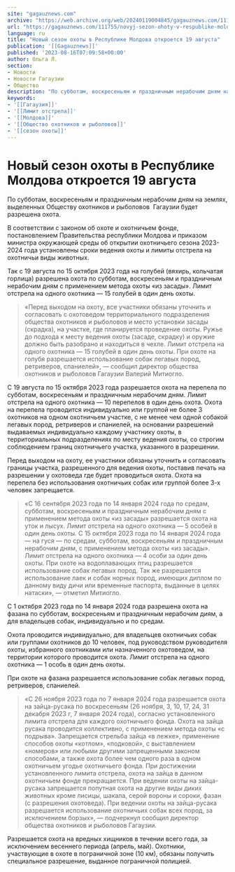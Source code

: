 ```yaml
---
site: "gagauznews.com"
archive: "https://web.archive.org/web/20240119004845/gagauznews.com/111755/novyj-sezon-ohoty-v-respublike-moldova-otkroetsya-19-avgusta.html"
url: "https://gagauznews.com/111755/novyj-sezon-ohoty-v-respublike-moldova-otkroetsya-19-avgusta.html"
language: ru
title: "Новый сезон охоты в Республике Молдова откроется 19 августа"
publication: '[[Gagauznews]]'
published: '2023-08-16T07:09:58+00:00'
author: Ольга Л.
section:
- Новости
- Новости Гагаузии
- Общество
description: "По субботам, воскресеньям и праздничным нерабочим дням на землях, выделенных Обществу охотников и рыболовов Гагаузии будет разрешена охота. В соответствии с законом об охоте и охотничьем фонде, постановлением Правительства республики Молдова и приказом министра окружающей среды об открытии охотничьего сезона 2023-2024 года установлены сроки ведения охоты и лимиты отстрела на охотничьи виды животных. Так с 19 августа по 15 октября 2023 года на голубей (вяхирь, кольчатая горлица) разрешена охота по субботам, воскресеньям и праздничным нерабочим дням с применением метода охоты «из засады». Лимит отстрела на одного охотника — 15 голубей в один день охоты. «Перед выходом на охоту, все участники […]"
keywords:
- '[[Гагаузия]]'
- '[[Лимит отстрела]]'
- '[[Молдова]]'
- '[[Общество охотников и рыболовов]]'
- '[[сезон охоты]]'
---
```


# Новый сезон охоты в Республике Молдова откроется 19 августа

По субботам, воскресеньям и праздничным нерабочим дням на землях, выделенных Обществу охотников и рыболовов  Гагаузии будет разрешена охота.

В соответствии с законом об охоте и охотничьем фонде, постановлением Правительства республики Молдова и приказом министра окружающей среды об открытии охотничьего сезона 2023-2024 года установлены сроки ведения охоты и лимиты отстрела на охотничьи виды животных.

Так с 19 августа по 15 октября 2023 года на голубей (вяхирь, кольчатая горлица) разрешена охота по субботам, воскресеньям и праздничным нерабочим дням с применением метода охоты «из засады». Лимит отстрела на одного охотника — 15 голубей в один день охоты.

> «Перед выходом на охоту, все участники обязаны уточнить и согласовать с охотоведом территориального подразделения общества охотников и рыболовов и место установки засады (скрадка), на участке, где планируется проведение охоты. Ружье до подхода к месту ведения охоты (засаде, скрадку) и оружие должно быть разобрано и находиться в чехле. Лимит отстрела на одного охотника — 15 голубей в один день охоты. При охоте на голубя разрешается использование собак легавых пород, ретриверов, спаниелей», — сообщил директор общества охотников и рыболовов Гагаузии Валерий Митиогло.

С 19 августа по 15 октября 2023 года разрешается охота на перепела по субботам, воскресеньям и праздничным нерабочим дням. Лимит отстрела на одного охотника — 10 перепелов в один день охота. Охота на перепела проводится индивидуально или группой не более 3 охотников на одном охотничьем участке, с не менее чем одной собакой легавых пород, ретриверов и спаниелей, на основании разрешений выдаваемых индивидуально каждому участнику охоты, в территориальных подразделениях по месту ведения охоты, со строгим соблюдением границ охотничьего участка, указанного в разрешении.

Перед выходом на охоту, ее участники обязаны уточнить и согласовать границы участка, разрешенного для ведения охоты, поставив печать на разрешении у охотоведа где будет проводиться охота. Охота на перепела без использования охотничьих собак или группой более 3-х человек запрещается.

> «С 16 сентября 2023 года по 14 января 2024 года по средам, субботам, воскресеньям и праздничным нерабочим дням с применением метода охоты «из засады» разрешается охота на уток и лысух. Лимит отстрела на одного охотника — 5 особей в один день охоты. С 15 октября 2023 года по 14 января 2024 года — на гуся — по средам, субботам, воскресеньям и праздничным нерабочим дням, с применением метода охоты «из засады». Лимит отстрела на одного охотника — 4 особи за один день охоты. При охоте на водоплавающих птиц разрешается использование собак легавых пород. Так же разрешается использование лаек и собак норных пород, имеющих диплом по данному виду дичи или временные паспорта, выданные в целях натаски», — отметил Митиогло.

С 1 октября 2023 года по 14 января 2024 года разрешена охота на фазана по субботам, воскресеньям и праздничным нерабочим диям, а для владельцев собак, индивидуально и по средам.

Охота проводится индивидуально, для владельцев охотничьих собак или группами охотников до 10 человек, под руководством руководителя охоты, избранного охотниками или назначенного охотоведом, на территории которого проводится охота. Лимит отстрела на одного охотника — 1 особь в один день охоты.

При охоте на фазана разрешается использование собак легавых пород, ретриверов, спаниелей.

> «С 26 ноября 2023 года по 7 января 2024 года разрешается охота на зайца-русака по воскресеньям (26 ноября, 3, 10, 17, 24, 31 декабря 2023 г, 7 января 2024 года), согласно установленного лимита отстрела для каждого охотничьего фонда. Охота на зайца русака проводится коллективно, с применением метода охоты «с подрыва». Запрещается стрельба зайца «в лежке», применение способов охоты «котлом», «подковой», с выставлением «номеров» или любыми другими запрещенными законом способами, а также охота более чем одного раза в одном охотничьем угодье охотничьего фонда. При достижении установленного лимита отстрела, охота на зайца в данном охотничьем фонде прекращается. При ведении охоты на зайца-русака запрещается попутная охота на другие виды диких животных кроме лисицы, шакала, серой вороны и сороки, фазан (с разрешения охотоведа). При ведении охоты на зайца-русака разрешается использование охотничьих собак всех пород, за исключением борзых», — подчеркнул сообщил директор общества охотников и рыболовов Гагаузии.

Разрешается охота на вредных хищников в течении всего года, за исключением весеннего периода (апрель, май). Охотники, участвующие в охоте в пограничной зоне (10 км), обязаны получить специальное разрешение, выданное пограничной полицией.
